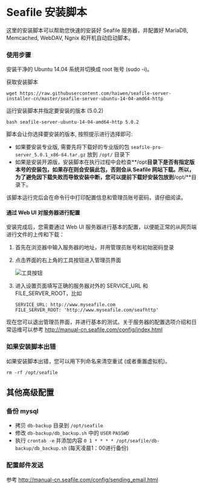 # Seafile 安装脚本

这里的安装脚本可以帮助您快速的安装好 Seafile 服务器，并配置好 MariaDB, Memcached, WebDAV, Ngnix 和开机自动启动脚本。


### 使用步骤

安装干净的 Ubuntu 14.04 系统并切换成 root 账号 (sudo -i)。

获取安装脚本

```
wget https://raw.githubusercontent.com/haiwen/seafile-server-installer-cn/master/seafile-server-ubuntu-14-04-amd64-http
```

运行安装脚本并指定要安装的版本 (5.0.2)

```
bash seafile-server-ubuntu-14-04-amd64-http 5.0.2
```

脚本会让你选择要安装的版本, 按照提示进行选择即可:

* 如果要安装专业版, 需要先将下载好的专业版的包 `seafile-pro-server_5.0.1_x86-64.tar.gz` 放到 `/opt/` 目录下
* 如果是安装开源版，安装脚本在执行过程中会检查**/opt**目录下是否有指定版本号的安装包，如果存在则会安装此包，否则会从 Seafile 网站下载。所以，为了避免因下载失败而导致安装中断，您可以提前下载好安装包放到**/opt/**目录下。

该脚本运行完后会在命令行中打印配置信息和管理员账号密码，请仔细阅读。

#### 通过 Web UI 对服务器进行配置

安装完成后，您需要通过 Web UI 服务器进行基本的配置，以便能正常的从网页端进行文件的上传和下载：

1. 首先在浏览器中输入服务器的地址，并用管理员账号和初始密码登录
2. 点击界面的右上角的工具按钮进入管理员界面
 
    ![工具按钮](http://manual-cn.seafile.com/images/tools-button.png)

3. 进入设置页面填写正确的服务器对外的 SERVICE_URL 和 FILE_SERVER_ROOT，比如

    ```
    SERVICE_URL: http://www.myseafile.com
    FILE_SERVER_ROOT: 'http://www.myseafile.com/seafhttp'
    ```
    
现在您可以退出管理员界面，并进行基本的测试。关于服务器的配置选项介绍和日常运维可以参考 http://manual-cn.seafile.com/config/index.html

### 如果安装脚本出错

如果安装脚本出错，您可以用下列命名来清空重试 (或者重置虚拟机)。

```
rm -rf /opt/seafile
```

## 其他高级配置

### 备份 mysql

* 拷贝 `db-backup` 目录到 `/opt/seafile`
* 修改 `db-backup/db_backup.sh` 中的 `USER` `PASSWD`
* 执行 `crontab -e` 并添加内容 `0 1 * * * * /opt/seafile/db-backup/db_backup.sh` (每天凌晨1：00进行备份)

### 配置邮件发送

参考 http://manual-cn.seafile.com/config/sending_email.html
